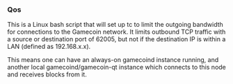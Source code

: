 ### Qos ###

This is a Linux bash script that will set up tc to limit the outgoing bandwidth for connections to the Gamecoin network. It limits outbound TCP traffic with a source or destination port of 62005, but not if the destination IP is within a LAN (defined as 192.168.x.x).

This means one can have an always-on gamecoind instance running, and another local gamecoind/gamecoin-qt instance which connects to this node and receives blocks from it.

